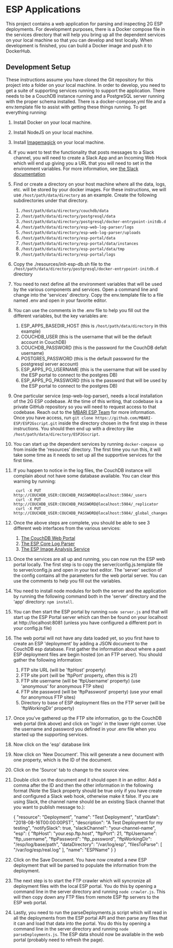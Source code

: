 # ESP Applications

This project contains a web application for parsing and inspecting 2G ESP deployments. For development purposes, there is a Docker compose file in the services directory that will help you bring up all the dependent services on your local machine so that you can develop and test locally.  When development is finished, you can build a Docker image and push it to DockerHub.

## Development Setup

These instructions assume you have cloned the Git repository for this project into a folder on your local machine. In order to develop, you need to get a suite of supporting services running to support the application. There needs to be a CouchDB instance running and a PostgreSQL server running with the proper schema installed. There is a docker-compose.yml file and a env.template file to assist with getting these things running.  To get everything running:

1. Install Docker on your local machine.
1. Install NodeJS on your local machine.
1. Install [Imagemagick](https://imagemagick.org/script/download.php#macosx) on your local machine.
1. If you want to test the functionality that posts messages to a Slack channel, you will need to create a Slack App and an Incoming Web Hook which will end up giving you a URL that you will need to set in the environment variables. For more information, see [the Slack documentation](https://api.slack.com/messaging/webhooks#getting-started)
1. Find or create a directory on your host machine where all the data, logs, etc. will be stored by your docker images. For these instructions, we will use ```/host/path/data/directory``` as an example. Create the following subdirectories under that directory.
    1. ```/host/path/data/directory/couchdb/data```
    1. ```/host/path/data/directory/postgresql/data```
    1. ```/host/path/data/directory/postgresql/docker-entrypoint-initdb.d```
    1. ```/host/path/data/directory/esp-web-log-parser/logs```
    1. ```/host/path/data/directory/esp-web-log-parser/uploads```
    1. ```/host/path/data/directory/esp-portal/data```
    1. ```/host/path/data/directory/esp-portal/data/instances```
    1. ```/host/path/data/directory/esp-portal/data/tmp```
    1. ```/host/path/data/directory/esp-portal/logs```
1. Copy the ./resources/init-esp-db.sh file to the ```/host/path/data/directory/postgresql/docker-entrypoint-initdb.d``` directory
1. You need to next define all the environment variables that will be used by the various components and services. Open a command line and change into the 'services' directory. Copy the env.template file to a file named .env and open in your favorite editor.
1. You can use the comments in the .env file to help you fill out the different variables, but the key variables are:
    1. ESP_APPS_BASEDIR_HOST (this is ```/host/path/data/directory``` in this example)
    1. COUCHDB_USER (this is the username that will be the default account in CouchDB)
    1. COUCHDB_PASSWORD (this is the password for the CouchDB defalt username)
    1. POSTGRES_PASSWORD (this is the default password for the postgresql server account)
    1. ESP_APPS_PG_USERNAME (this is the username that will be used by the ESP portal to connect to the postgres DB)
    1. ESP_APPS_PG_PASSWORD (this is the password that will be used by the ESP portal to connect to the postgres DB)
1. One particular service (esp-web-log-parser), needs a local installation of the 2G ESP codebase.  At the time of this writing, that codebase is a private GitHub repository so you will need to request access to that codebase. Reach out to the [MBARI ESP Team](https://www.mbari.org/technology/emerging-current-tools/instruments/environmental-sample-processor-esp/) for more information.  Once you have access, run ```git clone https://github.com/MBARI-ESP/ESP2Gscript.git``` inside the directory chosen in the first step in these instructions. You should then end up with a directory like ```/host/path/data/directory/ESP2Gscript```.
1. You can start up the dependent services by running ```docker-compose up``` from inside the 'resources' directory.  The first time you run this, it will take some time as it needs to set up all the supportive services for the first time.
1. If you happen to notice in the log files, the CouchDB instance will complain about not have some database available.  You can clear this warning by running:

        curl -X PUT http://COUCHDB_USER:COUCHDB_PASSWORD@localhost:5984/_users
        curl -X PUT http://COUCHDB_USER:COUCHDB_PASSWORD@localhost:5984/_replicator
        curl -X PUT http://COUCHDB_USER:COUCHDB_PASSWORD@localhost:5984/_global_changes

1. Once the above steps are complete, you should be able to see 3 different web interfaces from the various services:
    1. [The CouchDB Web Portal](http://localhost:5984/_utils)
    1. [The ESP Core Log Parser](http://localhost:8080)
    1. [The ESP Image Analysis Service](http://localhost:8082/analyze)
1. Once the services are all up and running, you can now run the ESP web portal locally. The first step is to copy the server/config.js.template file to server/config.js and open in your text editor. The 'server' section of the config contains all the parameters for the web portal server. You can use the comments to help you fill out the variables.
1. You need to install node modules for both the server and the application by running the following command both in the 'server' directory and the 'app' directory: ```npm install```.
1. You can then start the ESP portal by running ```node server.js``` and that will start up the ESP Portal server which can then be found on your localhost at http://localhost:8081 (unless you have configured a different port in your config.js file)
1. The web portal will not have any data loaded yet, so you first have to create an ESP 'deployment' by adding a JSON document to the CouchDB esp database.  First gather the information about where a past ESP deployment files are begin hosted (on an FTP server).  You should gather the following information:
    1. FTP site URL (will be 'ftpHost' property)
    1. FTP site port (will be 'ftpPort' property, often this is 21)
    1. FTP site username (will be 'ftpUsername' property) (use 'anonymous' for anonymous FTP sites)
    1. FTP site password (will be 'ftpPassword' property) (use your email for anonymous FTP sites)
    1. Directory to base of ESP deployment files on the FTP server (will be 'ftpWorkingDir' property)
1. Once you've gathered up the FTP site information, go to the CouchDB web portal (link above) and click on 'login' in the lower right corner.  Use the username and password you defined in your .env file when you started up the supporting services.
1. Now click on the 'esp' database link
1. Now click on 'New Document'.  This will generate a new document with one property, which is the ID of the document.  
1. Click on the 'Source' tab to change to the source view.
1. Double click on the document and it should open it in an editor.  Add a comma after the ID and then the other information in the following format (Note the Slack property should be true only if you have create and configured a Slack web hook, otherwise make it false.  If you are using Slack, the channel name should be an existing Slack channel that you want to publish message to.):

    {
        "resource": "Deployment",
        "name": "Test Deployment",
        "startDate": "2018-08-16T00:00:00PST",
        "description": "A Test Deployment for my testing",
        "notifySlack": true,
        "slackChannel": "your-channel-name",
        "esp": {
            "ftpHost": "your.esp.ftp.host",
            "ftpPort": 21,
            "ftpUsername": "ftp_username",
            "ftpPassword": "ftp_password",
            "ftpWorkingDir": "/esp/log/base/path",
            "dataDirectory": "/var/log/esp",
            "filesToParse": [
                "/var/log/esp/real.log"
            ],
            "name": "ESPName"
        }
    }

1. Click on the Save Document. You have now created a new ESP deployment that will be parsed to populate the information from the deployment.
1. The next step is to start the FTP crawler which will syncronize all deployment files with the local ESP portal.  You do this by opening a command line in the server directory and running ```node crawler.js```.  This will then copy down any FTP files from remote ESP ftp servers to the ESP web portal.
1. Lastly, you need to run the parseDeployments.js script which will read in all the deployments from the ESP portal API and then parse any files that it can and load that data into the portal. You do this by opening a command line in the server directory and running ```node parseDeployments.js```.  The ESP data should now be available in the web portal (probably need to refresh the page).
